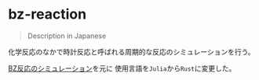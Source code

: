 # bz-reaction
> Description in Japanese

化学反応のなかで時計反応と呼ばれる周期的な反応のシミュレーションを行う。

[BZ反応のシミュレーション](https://qiita.com/STInverSpinel/items/a7dcfbde0a08063f4d41)を元に
使用言語を`Julia`から`Rust`に変更した。

